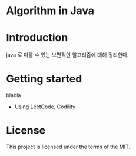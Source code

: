 <!-- the line below needs to be an empty line C: (its because kramdown isnt
     that smart and dearly wants an empty line before a heading to be able to
     display it as such, e.g. website) -->

# Algorithm in Java

# Introduction

java 로 다룰 수 있는 보편적인 알고리즘에 대해 정리한다.

# Getting started

blabla

 - Using LeetCode, Codility
 

# License

This project is licensed under the terms of the MIT.
